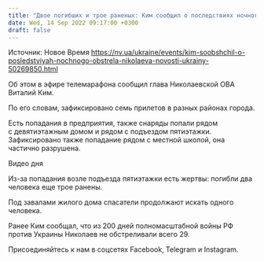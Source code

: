 ```yaml
---
title: "Двое погибших и трое раненых: Ким сообщил о последствиях ночного обстрела Николаева"
date: Wed, 14 Sep 2022 09:17:00 +0300
draft: false
---
```

Источник: Новое Время https://nv.ua/ukraine/events/kim-soobshchil-o-posledstviyah-nochnogo-obstrela-nikolaeva-novosti-ukrainy-50269850.html


 Об этом в эфире телемарафона сообщил глава Николаевской ОВА Виталий Ким.

По его словам, зафиксировано семь прилетов в разных районах города.

Есть попадания в предприятия, также снаряды попали рядом с девятиэтажным домом и рядом с подъездом пятиэтажки. Зафиксировано также попадание рядом с местной школой, она частично разрушена.

 Видео дня   

Из-за попадания возле подъезда пятиэтажки есть жертвы: погибли два человека еще трое ранены.

Под завалами жилого дома спасатели продолжают искать одного человека.

Ранее Ким сообщал, что из 200 дней полномасштабной войны РФ против Украины Николаев не обстреливали всего 29.

Присоединяйтесь к нам в соцсетях Facebook, Telegram и Instagram.
